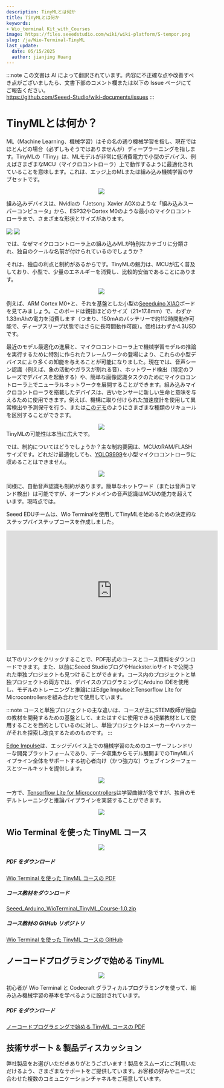 ```yaml
---
description: TinyMLとは何か
title: TinyMLとは何か
keywords:
- Wio_terminal Kit_with_Courses
image: https://files.seeedstudio.com/wiki/wiki-platform/S-tempor.png
slug: /ja/Wio-Terminal-TinyML
last_update:
  date: 05/15/2025
  author: jianjing Huang
---
```

:::note
この文書は AI によって翻訳されています。内容に不正確な点や改善すべき点がございましたら、文書下部のコメント欄または以下の Issue ページにてご報告ください。  
https://github.com/Seeed-Studio/wiki-documents/issues
:::

# TinyMLとは何か？

ML（Machine Learning、機械学習）はその名の通り機械学習を指し、現在ではほとんどの場合（必ずしもそうではありませんが）ディープラーニングを指します。TinyMLの「Tiny」は、MLモデルが非常に低消費電力で小型のデバイス、例えばさまざまなMCU（マイクロコントローラ）上で動作するように最適化されていることを意味します。これは、エッジ上のMLまたは組み込み機械学習のサブセットです。

<div align="center"><img width={300} src="https://files.seeedstudio.com/wiki/Wio-Terminal-TinyML-EI-1/81nihP0ASSL.jpg" /></div>

組み込みデバイスは、Nvidiaの「Jetson」Xavier AGXのような「組み込みスーパーコンピュータ」から、ESP32やCortex M0のような最小のマイクロコントローラまで、さまざまな形状とサイズがあります。

<img width={200} align="center" src="https://files.seeedstudio.com/wiki/Wio-Terminal-TinyML-EI-1/1-750x750.jpg" />

<img width={350} align="center" src="https://files.seeedstudio.com/wiki/Wio-Terminal-TinyML-EI-1/xavier-module-dev-kit-3qrtr-1945px.png" />

では、なぜマイクロコントローラ上の組み込みMLが特別なカテゴリに分類され、独自のクールな名前が付けられているのでしょうか？

それは、独自の利点と制約があるからです。TinyMLの魅力は、MCUが広く普及しており、小型で、少量のエネルギーを消費し、比較的安価であることにあります。

<div align="center"><img width={400} src="https://files.seeedstudio.com/wiki/Wio-Terminal-TinyML-EI-1/Seeeduino-XIAO-pinout.jpg" /></div>

例えば、ARM Cortex M0+と、それを基盤とした小型の[Seeeduino XIAO](https://www.seeedstudio.com/Seeeduino-XIAO-Arduino-Microcontroller-SAMD21-Cortex-M0+-p-4426.html)ボードを見てみましょう。このボードは親指ほどのサイズ（21×17.8mm）で、わずか1.33mAhの電力を消費します（つまり、150mAのバッテリーで約112時間動作可能で、ディープスリープ状態ではさらに長時間動作可能）。価格はわずか4.3USDです。

最近のモデル最適化の進展と、マイクロコントローラ上で機械学習モデルの推論を実行するために特別に作られたフレームワークの登場により、これらの小型デバイスにより多くの知能を与えることが可能になりました。現在では、音声シーン認識（例えば、象の活動やガラスが割れる音）、ホットワード検出（特定のフレーズでデバイスを起動する）や、簡単な画像認識タスクのためにマイクロコントローラ上でニューラルネットワークを展開することができます。組み込みマイクロコントローラを搭載したデバイスは、古いセンサーに新しい生命と意味を与えるために使用できます。例えば、機構に取り付けられた加速度計を使用して異常検出や予測保守を行う、または[このデモ](https://wiki.seeedstudio.com/ja/Wio-Terminal-Edge-Impulse-Distinguish-Alochol/)のようにさまざまな種類のリキュールを区別することができます。
<div align="center"><img src="https://files.seeedstudio.com/wiki/Wio-Terminal-Edge-Impulse/booze.jpg" /></div>
TinyMLの可能性は本当に広大です。
<br />

では、制約についてはどうでしょうか？主な制約要因は、MCUのRAM/FLASHサイズです。どれだけ最適化しても、[YOLO9999](https://arxiv.org/abs/1612.08242)を小型マイクロコントローラに収めることはできません。

<div align="center"><img width={400} src="https://files.seeedstudio.com/wiki/Wio-Terminal-TinyML-EI-1/yolo9000-pr023-1-638.jpg" /></div>

同様に、自動音声認識も制約があります。簡単なホットワード（または音声コマンド検出）は可能ですが、オープンドメインの音声認識はMCUの能力を超えています。現時点では。

Seeed EDUチームは、Wio Terminalを使用してTinyMLを始めるための決定的なステップバイステップコースを作成しました。

<iframe width="560" height="315" src="https://www.youtube.com/embed/videoseries?list=PL5efXgSvwk9UCtJ6JKTyWAccSVfTXSlA3" frameborder="0" allow="accelerometer; autoplay; encrypted-media; gyroscope; picture-in-picture" allowfullscreen></iframe>

以下のリンクをクリックすることで、PDF形式のコースとコース資料をダウンロードできます。また、以前にSeeed StudioブログやHackster.ioサイトで公開された単独プロジェクトも見つけることができます。コース内のプロジェクトと単独プロジェクトの両方では、デバイスのプログラミングにArduino IDEを使用し、モデルのトレーニングと推論にはEdge ImpulseとTensorflow Lite for Microcontrollersを組み合わせて使用しています。

:::note
コースと単独プロジェクトの主な違いは、コースが主にSTEM教師が独自の教材を開発するための基盤として、またはすぐに使用できる授業教材として使用することを目的としているのに対し、単独プロジェクトはメーカーやハッカーがそれを探索し改良するためのものです。
:::

[Edge Impulse](https://www.edgeimpulse.com)は、エッジデバイス上での機械学習のためのユーザーフレンドリーな開発プラットフォームであり、データ収集からモデル展開までのTinyMLパイプライン全体をサポートする初心者向け（かつ強力な）ウェブインターフェースとツールキットを提供します。
<div align="center"><img width={400} src="https://files.seeedstudio.com/wiki/Wio-Terminal-TinyML-EI-1/index.png" /></div>

一方で、[Tensorflow Lite for Microcontrollers](https://www.tensorflow.org/lite/microcontrollers/get_started)は学習曲線が急ですが、独自のモデルトレーニングと推論パイプラインを実装することができます。
<div align="center"><img width={400} src="https://files.seeedstudio.com/wiki/Wio-Terminal-TinyML-EI-1/tensorflow-lite-logo-social.png" /></div>

## Wio Terminal を使った TinyML コース

<div align="center"><img width={400} src="https://files.seeedstudio.com/wiki/Wio-Terminal-TinyML-EI-1/1.png" /></div>

##### PDF をダウンロード

[Wio Terminal を使った TinyML コースの PDF](https://files.seeedstudio.com/wiki/Wio-Terminal-TinyML/TinyML_with_Wio_Terminal_Course_v1-3.pdf)

##### コース教材をダウンロード

[Seeed_Arduino_WioTerminal_TinyML_Course-1.0.zip](https://github.com/Seeed-Studio/Seeed_Arduino_WioTerminal_TinyML_Course/archive/refs/tags/1.0.zip)

##### コース教材の GitHub リポジトリ

[Wio Terminal を使った TinyML コースの GitHub](https://github.com/Seeed-Studio/Seeed_Arduino_WioTerminal_TinyML_Course)

## ノーコードプログラミングで始める TinyML

<div align="center"><img width={300} src="https://files.seeedstudio.com/wiki/Wio-Terminal-TinyML/cc_tinyml_2.png" /></div>

初心者が Wio Terminal と Codecraft グラフィカルプログラミングを使って、組み込み機械学習の基本を学べるように設計されています。

##### PDF をダウンロード

[ノーコードプログラミングで始める TinyML コースの PDF](https://files.seeedstudio.com/wiki/Wio-Terminal-TinyML/No-code_Programming_to_Get_Started_with_TinyML.pdf)

## 技術サポート & 製品ディスカッション

弊社製品をお選びいただきありがとうございます！製品をスムーズにご利用いただけるよう、さまざまなサポートをご提供しています。お客様の好みやニーズに合わせた複数のコミュニケーションチャネルをご用意しています。

<div class="button_tech_support_container">
<a href="https://forum.seeedstudio.com/" class="button_forum"></a> 
<a href="https://www.seeedstudio.com/contacts" class="button_email"></a>
</div>

<div class="button_tech_support_container">
<a href="https://discord.gg/eWkprNDMU7" class="button_discord"></a> 
<a href="https://github.com/Seeed-Studio/wiki-documents/discussions/69" class="button_discussion"></a>
</div>